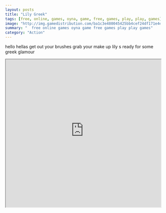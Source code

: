 ```yaml
---
layout: posts
title: "Lily Greek"
tags: [free, online, games, oyna, game, free, games, play, play, games]
image: "http://img.gamedistribution.com/ba1c3e480045425bb4cef24df171e4e3.jpg"
summary: "  free online games oyna game free games play play games"
category: "Action"
---
```


hello hellas get out your brushes grab your make up lily s ready for some greek glamour

<iframe width="100%" height="480px;" src="http://flash.gamedistribution.com?game=ba1c3e480045425bb4cef24df171e4e3"></iframe>